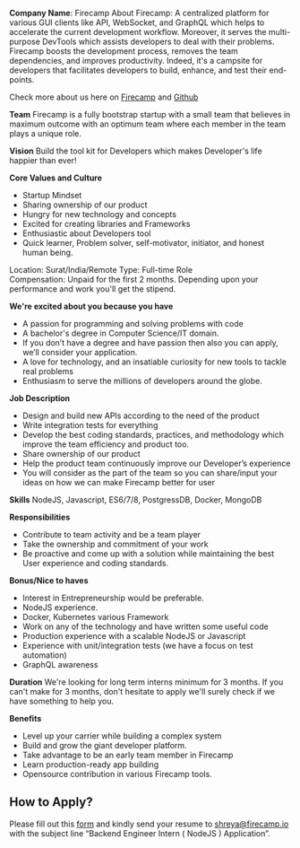 **Company Name**: Firecamp
About Firecamp: A centralized platform for various GUI clients like API, WebSocket, and GraphQL which helps to accelerate the current development workflow.
Moreover, it serves the multi-purpose DevTools which assists developers to deal with their problems. 
Firecamp boosts the development process, removes the team dependencies, and improves productivity. Indeed, it's a campsite for developers that facilitates developers to build, enhance, and test their end-points.

Check more about us here on [Firecamp](https://firecamp.io) and [Github](https://github.com/Firecampapp)

**Team** 
Firecamp is a fully bootstrap startup with a small team that believes in maximum outcome with an optimum team where each member in the team plays a unique role.  

**Vision** 
Build the tool kit for Developers which makes Developer's life happier than ever!

**Core Values and Culture**
* Startup Mindset
* Sharing ownership of our product
* Hungry for new technology and concepts
* Excited for creating libraries and Frameworks
* Enthusiastic about Developers tool
* Quick learner, Problem solver, self-motivator, initiator, and honest human being. 

Location: Surat/India/Remote
Type: Full-time Role   
Compensation: Unpaid for the first 2 months. Depending upon your performance and work you'll get the stipend.


**We're excited about you because you have**
* A passion for programming and solving problems with code
* A bachelor's degree in Computer Science/IT domain.
* If you don’t have a degree and have passion then also you can apply, we’ll consider your application. 
* A love for technology, and an insatiable curiosity for new tools to tackle real problems
* Enthusiasm to serve the millions of developers around the globe.


**Job Description** 
- Design and build new APIs according to the need of the product
- Write integration tests for everything
- Develop the best coding standards, practices, and methodology which improve the team efficiency and product too.
- Share ownership of our product
- Help the product team continuously improve our Developer’s experience 
- You will consider as the part of the team so you can share/input your ideas on how we can make Firecamp better for user

**Skills**
NodeJS, Javascript, ES6/7/8, PostgressDB, Docker, MongoDB

**Responsibilities**
* Contribute to team activity and be a team player
* Take the ownership and commitment of your work 
* Be proactive and come up with a solution while maintaining the best User experience and coding standards.

**Bonus/Nice to haves**
* Interest in Entrepreneurship would be preferable. 
* NodeJS experience.
* Docker, Kubernetes various Framework
* Work on any of the technology and have written some useful code
* Production experience with a scalable NodeJS or Javascript 
* Experience with unit/integration tests (we have a focus on test automation)
* GraphQL awareness

**Duration**
We're looking for long term interns minimum for 3 months. If you can't make for 3 months, don't hesitate to apply we'll surely check if we have something to help you. 

**Benefits** 
* Level up your carrier while building a complex system
* Build and grow the giant developer platform. 
* Take advantage to be an early team member in Firecamp
* Learn production-ready app building 
* Opensource contribution in various Firecamp tools. 

**How to Apply?**
----

Please fill out this [form](https://forms.gle/R82DVcMFDggQkSdu5) and kindly send your resume to shreya@firecamp.io with the subject line “Backend Engineer Intern ( NodeJS ) Application”. 



